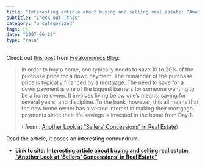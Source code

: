 ```yaml
---
title: "Interesting article about buying and selling real estate: “Another Look at ‘Sellers’ Concessions’ in Real Estate”"
subtitle: "Check out [this"
category: "uncategorized"
tags: []
date: "2007-06-28"
type: "rain"
---
```

Check out [this
post](<http://feeds.feedburner.com/~r/FreakonomicsBlog/~3/128698530/>) from
[Freakonomics Blog](<http://www.freakonomics.com/blog>):

> In order to buy a home, one typically needs to save 10 to 20% of the
> purchase price for a down payment. The remainder of the purchase price is
> typically financed by a mortgage. The need to save for a down payment is one
> of the biggest barriers for someone wanting to be a home owner. It involves
> living below one’s means; saving for several years; and discipline. To the
> bank, however, this all means that the new home owner has a vested interest
> in making their mortgage payments since their life savings is invested in
> the home from Day 1.
>
> ( **from** : [Another Look at “Sellers’ Concessions” in Real
> Estate](<http://feeds.feedburner.com/~r/FreakonomicsBlog/~3/128698530/>))

Read the article, it poses an interesting connundrum.


* **Link to site:** **[Interesting article about buying and selling real estate: “Another Look at ‘Sellers’ Concessions’ in Real Estate”](None)**